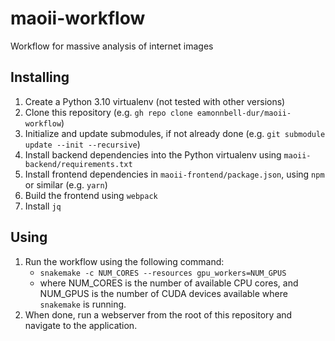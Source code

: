 # maoii-workflow

Workflow for massive analysis of internet images

## Installing

1. Create a Python 3.10 virtualenv (not tested with other versions)
2. Clone this repository (e.g. `gh repo clone eamonnbell-dur/maoii-workflow`)
3. Initialize and update submodules, if not already done (e.g. `git submodule update --init --recursive`)
4. Install backend dependencies into the Python virtualenv using `maoii-backend/requirements.txt`
5. Install frontend dependencies in `maoii-frontend/package.json`, using `npm` or similar (e.g. `yarn`)
6. Build the frontend using `webpack`
7. Install `jq`

## Using 

1. Run the workflow using the following command:
    - `snakemake -c NUM_CORES --resources gpu_workers=NUM_GPUS`
    - where NUM_CORES is the number of available CPU cores, and NUM_GPUS is the number of CUDA devices available where `snakemake` is running.
2. When done, run a webserver from the root of this repository and navigate to the application.
